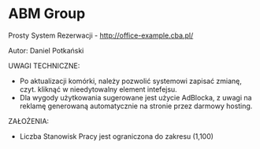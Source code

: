 # ABM Group

Prosty System Rezerwacji - http://office-example.cba.pl/

Autor: Daniel Potkański

UWAGI TECHNICZNE:
- Po aktualizacji komórki, należy pozwolić systemowi zapisać zmianę, czyt. kliknąć w nieedytowalny element intefejsu.
- Dla wygody użytkowania sugerowane jest użycie AdBlocka, z uwagi na reklamę generowaną automatycznie na stronie przez darmowy hosting.

ZAŁOŻENIA:
- Liczba Stanowisk Pracy jest ograniczona do zakresu (1,100)

